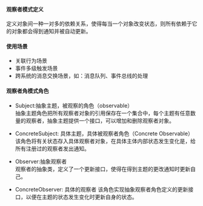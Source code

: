 #### 观察者模式定义
定义对象间一种一对多的依赖关系，使得每当一个对象改变状态，则所有依赖于它的对象都会得到通知并被自动更新。
#### 使用场景
* 关联行为场景
* 事件多级触发场景
* 跨系统的消息交换场景，如：消息队列、事件总线的处理

#### 观察者角模式角色
* Subject:抽象主题，被观察的角色（observable）  
 抽象主题角色把所有观察者对象的引用保存在一个集合中，每个主题有任意数量的观察者，抽象主题提供一个接口，可以增加和删除观察者对象。
 
* ConcreteSubject: 具体主题，具体被观察者角色（Concrete Observable）  
该角色将有关状态存入具体观察者对象，在具体主体内部状态发生变化是，给所有注册过的观察者发出通知。

* Observer:抽象观察者  
观察者的抽象类，定义了一个更新接口，使得在得到主题的更改通知时更新自己。

* ConcreteObserver: 具体的观察者
该角色实现抽象观察者角色定义的更新接口，以便在主题的状态发生变化时更新自身的状态。





